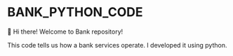 # BANK_PYTHON_CODE

👋 Hi there! Welcome to Bank repository! 

This code tells us how a bank services operate. I developed it using python. 

